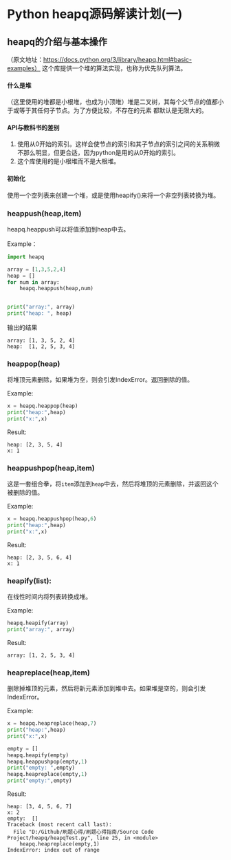 # Python heapq源码解读计划(一)


## heapq的介绍与基本操作
（原文地址：https://docs.python.org/3/library/heapq.html#basic-examples）
这个库提供一个堆的算法实现，也称为优先队列算法。

#### 什么是堆
（这里使用的堆都是小根堆，也成为小顶堆）堆是二叉树，其每个父节点的值都小于或等于其任何子节点。为了方便比较，不存在的元素
都默认是无限大的。

#### API与教科书的差别

1. 使用从0开始的索引。这样会使节点的索引和其子节点的索引之间的关系稍微不那么明显，但更合适，因为python是用的从0开始的索引。
2. 这个库使用的是小根堆而不是大根堆。

#### 初始化
使用一个空列表来创建一个堆，或是使用heapify()来将一个非空列表转换为堆。

### heappush(heap,item)
heapq.heappush可以将值添加到heap中去。

Example：
```python
import heapq

array = [1,3,5,2,4]
heap = []
for num in array:
    heapq.heappush(heap,num)


print("array:", array)
print("heap: ", heap)
```

输出的结果
```
array: [1, 3, 5, 2, 4]
heap:  [1, 2, 5, 3, 4]
```

### heappop(heap)
将堆顶元素删除，如果堆为空，则会引发IndexError。返回删除的值。

Example:
```python
x = heapq.heappop(heap)
print("heap:",heap)
print("x:",x)
```
Result:
```
heap: [2, 3, 5, 4]
x: 1
```
### heappushpop(heap,item)

这是一套组合拳，将`item`添加到`heap`中去，然后将堆顶的元素删除，并返回这个被删除的值。

Example:
```python
x = heapq.heappushpop(heap,6)
print("heap:",heap)
print("x:",x)
```

Result:
```
heap: [2, 3, 5, 6, 4]
x: 1
```

### heapify(list):
在线性时间内将列表转换成堆。

Example:
```python
heapq.heapify(array)
print("array:", array)
```
Result:
```
array: [1, 2, 5, 3, 4]
```

### heapreplace(heap,item)

删除掉堆顶的元素，然后将新元素添加到堆中去。如果堆是空的，则会引发IndexError。

Example:
```python
x = heapq.heapreplace(heap,7)
print("heap:",heap)
print("x:",x)

empty = []
heapq.heapify(empty)
heapq.heappushpop(empty,1)
print("empty: ",empty)
heapq.heapreplace(empty,1)
print("empty:",empty)
```

Result:
```
heap: [3, 4, 5, 6, 7]
x: 2
empty:  []
Traceback (most recent call last):
  File "D:/Github/刷题心得/刷题心得指南/Source Code Project/heapq/heapqTest.py", line 25, in <module>
    heapq.heapreplace(empty,1)
IndexError: index out of range
```